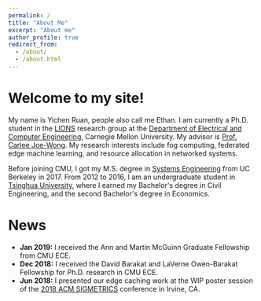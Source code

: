 ```yaml
---
permalink: /
title: "About Me"
excerpt: "About me"
author_profile: true
redirect_from: 
  - /about/
  - /about.html
---
```


Welcome to my site!
======

My name is Yichen Ruan, people also call me Ethan. I am currently a Ph.D. student in the [LIONS](https://research.ece.cmu.edu/lions/index.html) 
research group at the [Department of Electrical and Computer Engineering](https://www.ece.cmu.edu/), Carnegie Mellon University. 
My advisor is [Prof. Carlee Joe-Wong](https://www.andrew.cmu.edu/user/cjoewong/). My research interests include fog computing, federated edge machine learning, 
and resource allocation in networked systems.

Before joining CMU, I got my M.S. degree in [Systems Engineering](https://www.ce.berkeley.edu/programs/sys) from UC Berkeley in 2017.
From 2012 to 2016, I am an undergraduate student in [Tsinghua University](http://www.tsinghua.edu.cn/publish/thu2018en/index.html), 
where I earned my Bachelor's degree in Civil Engineering, and the second Bachelor's degree in Economics.

News
======
* <b>Jan 2019:</b> I received the Ann and Martin McGuinn Graduate Fellowship from CMU ECE.<br />
* <b>Dec 2018:</b> I received the David Barakat and LaVerne Owen-Barakat Fellowship for Ph.D. research in CMU ECE.<br />
* <b>Jun 2018:</b> I presented our edge caching work at the WIP poster session of the [2018 ACM SIGMETRICS](https://www.sigmetrics.org/sigmetrics2018/) conference in Irvine, CA.
